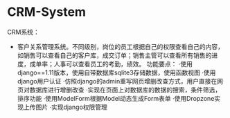 # CRM-System
CRM系统：
  - 客户关系管理系统。不同级别，岗位的员工根据自己的权限查看自己的内容，如销售可以查看自己的客户库，成交订单；销售主管可以查看所有销售的进度，成单率；人事可以查看员工的考勤，绩效。
功能要点：
·使用django==1.11版本，使用自带数据库sqlite3存储数据，使用函数视图
·使用django用户认证
·仿照django的admin重写网页增删改查方式，用户直接在网页对数据库进行增删改查
·实现在页面上对数据库的数据的搜索，条件筛选，排序功能
·使用ModelForm根据Model动态生成Form表单
·使用Dropzone实现上传图片
·实现django权限管理
